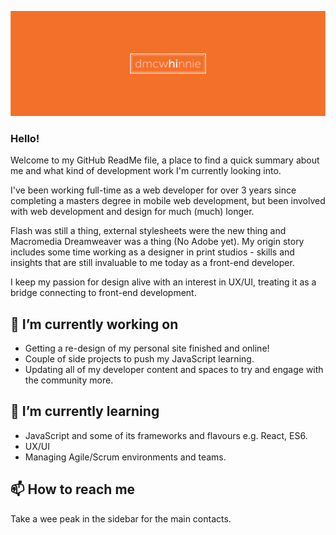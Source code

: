 ![dmcwhinnie logo](https://github.com/djmcwhinnie/djmcwhinnie/blob/master/assets/git-hub_hero-img.png)

### Hello!

Welcome to my GitHub ReadMe file, a place to find a quick summary about me and what kind of development work I'm currently looking into.

I've been working full-time as a web developer for over 3 years since completing a masters degree in mobile web development, but been involved with web development and design for much (much) longer.

Flash was still a thing, external stylesheets were the new thing and Macromedia Dreamweaver was a thing (No Adobe yet). My origin story includes some time working as a designer in print studios - skills and insights that are still invaluable to me today as a front-end developer.

I keep my passion for design alive with an interest in UX/UI, treating it as a bridge connecting to front-end development.

## 🔭 I’m currently working on

- Getting a re-design of my personal site finished and online!
- Couple of side projects to push my JavaScript learning.
- Updating all of my developer content and spaces to try and engage with the community more.

## 🌱 I’m currently learning

- JavaScript and some of its frameworks and flavours e.g. React, ES6.
- UX/UI
- Managing Agile/Scrum environments and teams.

## 📫 How to reach me

Take a wee peak in the sidebar for the main contacts.

